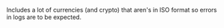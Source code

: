 Includes a lot of currencies (and crypto) that aren's in ISO format so errors in logs are to be expected.
